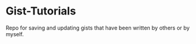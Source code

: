 # Gist-Tutorials

Repo for saving and updating gists that have been written by others or by myself.
